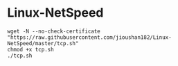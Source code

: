 # Linux-NetSpeed
```
wget -N --no-check-certificate "https://raw.githubusercontent.com/jioushan182/Linux-NetSpeed/master/tcp.sh"
chmod +x tcp.sh
./tcp.sh
```
